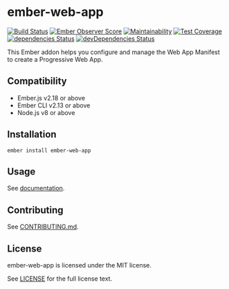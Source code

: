# ember-web-app

[![Build Status](https://travis-ci.org/zonkyio/ember-web-app.svg?branch=master)](https://travis-ci.org/zonkyio/ember-web-app)
[![Ember Observer Score](https://emberobserver.com/badges/ember-web-app.svg)](https://emberobserver.com/addons/ember-web-app)
[![Maintainability](https://api.codeclimate.com/v1/badges/3745a4b7af3f134d40ed/maintainability)](https://codeclimate.com/github/zonkyio/ember-web-app/maintainability)
[![Test Coverage](https://api.codeclimate.com/v1/badges/3745a4b7af3f134d40ed/test_coverage)](https://codeclimate.com/github/zonkyio/ember-web-app/test_coverage)
[![dependencies Status](https://david-dm.org/zonkyio/ember-web-app/status.svg)](https://david-dm.org/zonkyio/ember-web-app)
[![devDependencies Status](https://david-dm.org/zonkyio/ember-web-app/dev-status.svg)](https://david-dm.org/zonkyio/ember-web-app?type=dev)

This Ember addon helps you configure and manage the Web App Manifest to create a Progressive Web App.

## Compatibility

- Ember.js v2.18 or above
- Ember CLI v2.13 or above
- Node.js v8 or above

## Installation

```
ember install ember-web-app
```

## Usage

See [documentation](https://zonkyio.github.io/ember-web-app/versions/master/).

## Contributing

See [CONTRIBUTING.md](./CONTRIBUTING.md).

## License

ember-web-app is licensed under the MIT license.

See [LICENSE](./LICENSE) for the full license text.
